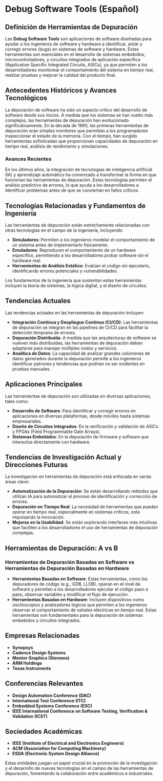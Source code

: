 # Debug Software Tools (Español)

## Definición de Herramientas de Depuración

Las **Debug Software Tools** son aplicaciones de software diseñadas para ayudar a los ingenieros de software y hardware a identificar, aislar y corregir errores (bugs) en sistemas de software y hardware. Estas herramientas son esenciales en el desarrollo de sistemas embebidos, microcontroladores, y circuitos integrados de aplicación específica (Application Specific Integrated Circuits, ASICs), ya que permiten a los desarrolladores monitorear el comportamiento del sistema en tiempo real, realizar pruebas y mejorar la calidad del producto final.

## Antecedentes Históricos y Avances Tecnológicos

La depuración de software ha sido un aspecto crítico del desarrollo de software desde sus inicios. A medida que los sistemas se han vuelto más complejos, las herramientas de depuración han evolucionado significativamente. En la década de 1960, las primeras herramientas de depuración eran simples monitores que permitían a los programadores inspeccionar el estado de la memoria. Con el tiempo, han surgido herramientas sofisticadas que proporcionan capacidades de depuración en tiempo real, análisis de rendimiento y simulaciones.

### Avances Recientes

En los últimos años, la integración de tecnologías de inteligencia artificial (IA) y aprendizaje automático ha comenzado a transformar la forma en que funcionan las herramientas de depuración. Estas tecnologías permiten el análisis predictivo de errores, lo que ayuda a los desarrolladores a identificar problemas antes de que se conviertan en fallos críticos.

## Tecnologías Relacionadas y Fundamentos de Ingeniería

Las herramientas de depuración están estrechamente relacionadas con otras tecnologías en el campo de la ingeniería, incluyendo:

- **Simuladores**: Permiten a los ingenieros modelar el comportamiento de un sistema antes de implementarlo físicamente.
- **Emuladores**: Reproducen el comportamiento de un hardware específico, permitiendo a los desarrolladores probar software sin el hardware real.
- **Herramientas de Análisis Estático**: Evalúan el código sin ejecutarlo, identificando errores potenciales y vulnerabilidades.
  
Los fundamentos de la ingeniería que sustentan estas herramientas incluyen la teoría de sistemas, la lógica digital, y el diseño de circuitos.

## Tendencias Actuales

Las tendencias actuales en las herramientas de depuración incluyen:

- **Integración Continua y Despliegue Continuo (CI/CD)**: Las herramientas de depuración se integran en las pipelines de CI/CD para facilitar la detección temprana de errores.
- **Depuración Distribuida**: A medida que las arquitecturas de software se vuelven más distribuidas, las herramientas de depuración deben adaptarse para manejar múltiples nodos y servicios.
- **Analítica de Datos**: La capacidad de analizar grandes volúmenes de datos generados durante la depuración permite a los ingenieros identificar patrones y tendencias que podrían no ser evidentes en pruebas manuales.

## Aplicaciones Principales

Las herramientas de depuración son utilizadas en diversas aplicaciones, tales como:

- **Desarrollo de Software**: Para identificar y corregir errores en aplicaciones en diversas plataformas, desde móviles hasta sistemas empresariales.
- **Diseño de Circuitos Integrados**: En la verificación y validación de ASICs y FPGAs (Field Programmable Gate Arrays).
- **Sistemas Embebidos**: En la depuración de firmware y software que interactúa directamente con hardware.

## Tendencias de Investigación Actual y Direcciones Futuras

La investigación en herramientas de depuración está enfocada en varias áreas clave:

- **Automatización de la Depuración**: Se están desarrollando métodos que utilizan IA para automatizar el proceso de identificación y corrección de errores.
- **Depuración en Tiempo Real**: La necesidad de herramientas que puedan operar en tiempo real, especialmente en sistemas críticos, está impulsando la innovación.
- **Mejoras en la Usabilidad**: Se están explorando interfaces más intuitivas que faciliten a los desarrolladores el uso de herramientas de depuración complejas.

## Herramientas de Depuración: A vs B

### Herramientas de Depuración Basadas en Software vs Herramientas de Depuración Basadas en Hardware

- **Herramientas Basadas en Software**: Estas herramientas, como los depuradores de código (e.g., GDB, LLDB), operan en el nivel de software y permiten a los desarrolladores ejecutar el código paso a paso, observar variables y modificar el flujo de ejecución.
- **Herramientas Basadas en Hardware**: Incluyen dispositivos como osciloscopios y analizadores lógicos que permiten a los ingenieros observar el comportamiento de señales eléctricas en tiempo real. Estas herramientas son fundamentales para la depuración de sistemas embebidos y circuitos integrados.

## Empresas Relacionadas

- **Synopsys**
- **Cadence Design Systems**
- **Mentor Graphics (Siemens)**
- **ARM Holdings**
- **Texas Instruments**

## Conferencias Relevantes

- **Design Automation Conference (DAC)**
- **International Test Conference (ITC)**
- **Embedded Systems Conference (ESC)**
- **IEEE International Conference on Software Testing, Verification & Validation (ICST)**

## Sociedades Académicas

- **IEEE (Institute of Electrical and Electronics Engineers)**
- **ACM (Association for Computing Machinery)**
- **ESDA (Electronic System Design Alliance)**

Estas entidades juegan un papel crucial en la promoción de la investigación y el desarrollo de nuevas tecnologías en el campo de las herramientas de depuración, fomentando la colaboración entre académicos e industriales.